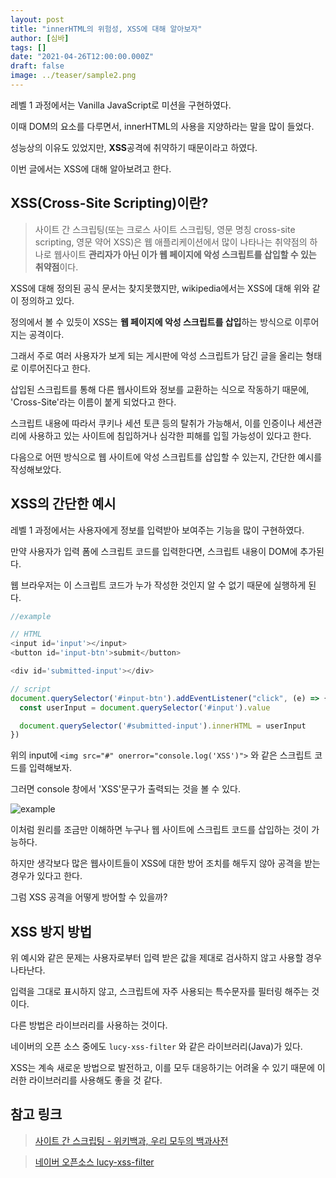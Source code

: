 ```yaml
---
layout: post
title: "innerHTML의 위험성, XSS에 대해 알아보자"
author: [심바]
tags: []
date: "2021-04-26T12:00:00.000Z"
draft: false
image: ../teaser/sample2.png
---
```


레벨 1 과정에서는 Vanilla JavaScript로 미션을 구현하였다.

이때 DOM의 요소를 다루면서, innerHTML의 사용을 지양하라는 말을 많이 들었다.

성능상의 이유도 있었지만, **XSS**공격에 취약하기 때문이라고 하였다.

이번 글에서는 XSS에 대해 알아보려고 한다.

## XSS(Cross-Site Scripting)이란?

>사이트 간 스크립팅(또는 크로스 사이트 스크립팅, 영문 명칭 cross-site scripting, 영문 약어 XSS)은 웹 애플리케이션에서 많이 나타나는 취약점의 하나로 웹사이트 **관리자가 아닌 이가 웹 페이지에 악성 스크립트를 삽입할 수 있는 취약점**이다.

XSS에 대해 정의된 공식 문서는 찾지못했지만, wikipedia에서는 XSS에 대해 위와 같이 정의하고 있다.

정의에서 볼 수 있듯이 XSS는 **웹 페이지에 악성 스크립트를 삽입**하는 방식으로 이루어지는 공격이다.

그래서 주로 여러 사용자가 보게 되는 게시판에 악성 스크립트가 담긴 글을 올리는 형태로 이루어진다고 한다.

삽입된 스크립트를 통해 다른 웹사이트와 정보를 교환하는 식으로 작동하기 때문에, 'Cross-Site'라는 이름이 붙게 되었다고 한다.

스크립트 내용에 따라서 쿠키나 세션 토큰 등의 탈취가 가능해서, 이를 인증이나 세션관리에 사용하고 있는 사이트에 침입하거나 심각한 피해를 입힐 가능성이 있다고 한다.

다음으로 어떤 방식으로 웹 사이트에 악성 스크립트를 삽입할 수 있는지, 간단한 예시를 작성해보았다.

## XSS의 간단한 예시

레벨 1 과정에서는 사용자에게 정보를 입력받아 보여주는 기능을 많이 구현하였다.

만약 사용자가 입력 폼에 스크립트 코드를 입력한다면, 스크립트 내용이 DOM에 추가된다.

웹 브라우저는 이 스크립트 코드가 누가 작성한 것인지 알 수 없기 때문에 실행하게 된다.


```javascript
//example

// HTML
<input id='input'></input>
<button id='input-btn'>submit</button>

<div id='submitted-input'></div>

// script
document.querySelector('#input-btn').addEventListener("click", (e) => {
  const userInput = document.querySelector('#input').value

  document.querySelector('#submitted-input').innerHTML = userInput
})
```
위의 input에 `<img src="#" onerror="console.log('XSS')">` 와 같은 스크립트 코드를 입력해보자. 

그러면 console 창에서 'XSS'문구가 출력되는 것을 볼 수 있다.

![example](../images/2021-04-26-cross-site-scripting-example.gif)

이처럼 원리를 조금만 이해하면 누구나 웹 사이트에 스크립트 코드를 삽입하는 것이 가능하다.

하지만 생각보다 많은 웹사이트들이 XSS에 대한 방어 조치를 해두지 않아 공격을 받는 경우가 있다고 한다.

그럼 XSS 공격을 어떻게 방어할 수 있을까? 

## XSS 방지 방법

위 예시와 같은 문제는 사용자로부터 입력 받은 값을 제대로 검사하지 않고 사용할 경우 나타난다.

입력을 그대로 표시하지 않고, 스크립트에 자주 사용되는 특수문자를 필터링 해주는 것이다.

다른 방법은 라이브러리를 사용하는 것이다.

네이버의 오픈 소스 중에도 `lucy-xss-filter` 와 같은 라이브러리(Java)가 있다.

XSS는 계속 새로운 방법으로 발전하고, 이를 모두 대응하기는 어려울 수 있기 때문에 이러한 라이브러리를 사용해도 좋을 것 같다.

## 참고 링크

> [사이트 간 스크립팅 - 위키백과, 우리 모두의 백과사전](https://ko.wikipedia.org/wiki/%EC%82%AC%EC%9D%B4%ED%8A%B8_%EA%B0%84_%EC%8A%A4%ED%81%AC%EB%A6%BD%ED%8C%85#cite_note-1)

> [네이버 오픈소스 lucy-xss-filter](https://github.com/naver/lucy-xss-filter)
